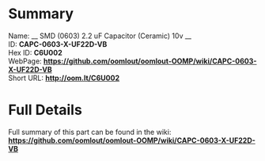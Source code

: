 
Summary
=================
  
Name: __ SMD (0603) 2.2 uF Capacitor (Ceramic) 10v __    
ID: __CAPC-0603-X-UF22D-VB__   
Hex ID: __C6U002__   
WebPage: __https://github.com/oomlout/oomlout-OOMP/wiki/CAPC-0603-X-UF22D-VB__   
Short URL: __http://oom.lt/C6U002__   

Full Details
==========================
Full summary of this part can be found in the wiki:   
__https://github.com/oomlout/oomlout-OOMP/wiki/CAPC-0603-X-UF22D-VB__    

